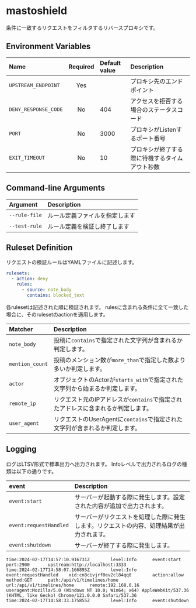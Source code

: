 # mastoshield

条件に一致するリクエストをフィルタするリバースプロキシです。

## Environment Variables

|Name|Required|Default value|Description|
|:--|:--:|:--|:--|
|`UPSTREAM_ENDPOINT`|Yes||プロキシ先のエンドポイント|
|`DENY_RESPONSE_CODE`|No|404|アクセスを拒否する場合のステータスコード|
|`PORT`|No|3000|プロキシがListenするポート番号|
|`EXIT_TIMEOUT`|No|10|プロキシが終了する際に待機するタイムアウト秒数|

## Command-line Arguments

|Argument|Description|
|:--|:--|
|`--rule-file`|ルール定義ファイルを指定します|
|`--test-rule`|ルール定義を検証し終了します|

## Ruleset Definition

リクエストの検証ルールはYAMLファイルに記述します。

```yaml
rulesets:
  - action: deny
    rules:
      - source: note_body
        contains: blocked_text
```

各rulesetは記述された順に検証されます。
rulesに含まれる条件に全て一致した場合に、そのrulesetのactionを適用します。

|Matcher|Description|
|:--|:--|
|`note_body`|投稿に`contains`で指定された文字列が含まれるか判定します。|
|`mention_count`|投稿のメンション数が`more_than`で指定した数より多いか判定します。|
|`actor`|オブジェクトのActorが`starts_with`で指定された文字列から始まるか判定します。|
|`remote_ip`|リクエスト元のIPアドレスが`contains`で指定されたアドレスに含まれるか判定します。|
|`user_agent`|リクエストのUserAgentに`contains`で指定された文字列が含まれるか判定します。|

## Logging

ログはLTSV形式で標準出力へ出力されます。
Infoレベルで出力されるログの種類は以下の通りです。

|event|Description|
|:--|:--|
|`event:start`|サーバーが起動する際に発生します。設定された内容が追加で出力されます。|
|`event:requestHandled`|サーバーがリクエストを処理した際に発生します。リクエストの内容、処理結果が出力されます。|
|`event:shutdown`|サーバーが終了する際に発生します。|

```
time:2024-02-17T14:57:10.916731Z        level:Info      event:start     port:2900       upstream:http://localhost:3333
time:2024-02-17T14:58:07.166895Z        level:Info      event:requestHandled    xid:cn8civjrf0ev2cl84qq0        action:allow    method:GET      path:/api/v1/timelines/home     url:/api/v1/timelines/home      remote:192.168.0.16       useragent:Mozilla/5.0 (Windows NT 10.0; Win64; x64) AppleWebKit/537.36 (KHTML, like Gecko) Chrome/121.0.0.0 Safari/537.36
time:2024-02-17T14:58:33.175855Z        level:Info      event:shutdown
```

